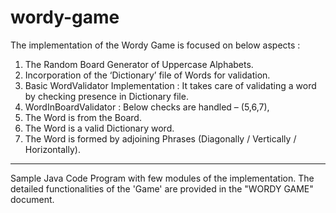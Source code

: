 # wordy-game

The implementation of the Wordy Game is focused on below aspects : 
1.	The Random Board Generator of Uppercase Alphabets.
2.	Incorporation of the ‘Dictionary’ file of Words for validation.
3.	Basic WordValidator Implementation : It takes care of validating a word by checking presence in Dictionary file.
4.	WordInBoardValidator : Below checks are handled – (5,6,7),
5.  The Word is from the Board.
6.	The Word is a valid Dictionary word.
7.	The Word is formed by adjoining Phrases (Diagonally / Vertically / Horizontally).
-------------------------------------------------------------------------------------
Sample Java Code Program with few modules of the implementation.
The detailed functionalities of the 'Game' are provided in the "WORDY GAME" document.

